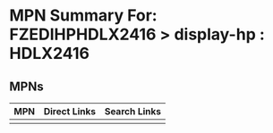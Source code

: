 



# MPN Summary For: FZEDIHPHDLX2416 > display-hp : HDLX2416

## MPNs
  

|MPN|Direct Links|Search Links|
| :--- | :--- | :--- |
||||
